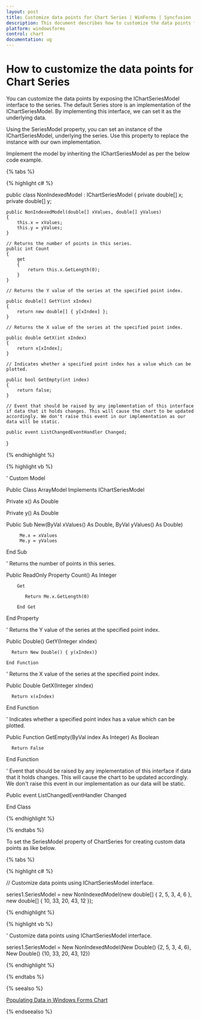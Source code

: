 ```yaml
---
layout: post
title: Customize data points for Chart Series | WinForms | Syncfusion
description: This document describes how to customize the data points for rendering the chart series in the windows forms chart control.
platform: windowsforms
control: chart
documentation: ug
---
```


# How to customize the data points for Chart Series

You can customize the data points by exposing the IChartSeriesModel interface to the series. The default Series store is an implementation of the IChartSeriesModel. By implementing this interface, we can set it as the underlying data.

Using the SeriesModel property, you can set an instance of the IChartSeriesModel, underlying the series. Use this property to replace the instance with our own implementation.

Implement the model by inheriting the IChartSeriesModel as per the below code example.

{% tabs %}

{% highlight c# %}

public class NonIndexedModel : IChartSeriesModel
{
    private double[] x;
    private double[] y;

    public NonIndexedModel(double[] xValues, double[] yValues)
    {
        this.x = xValues;
        this.y = yValues;
    }

    // Returns the number of points in this series.
    public int Count
    {
        get
        {
            return this.x.GetLength(0);
        }
    }

    // Returns the Y value of the series at the specified point index.

    public double[] GetY(int xIndex)
    {
        return new double[] { y[xIndex] };
    }

    // Returns the X value of the series at the specified point index.

    public double GetX(int xIndex)
    {
        return x[xIndex];
    }

    // Indicates whether a specified point index has a value which can be plotted.

    public bool GetEmpty(int index)
    {
        return false;
    }

    // Event that should be raised by any implementation of this interface if data that it holds changes. This will cause the chart to be updated accordingly. We don't raise this event in our implementation as our data will be static.  

    public event ListChangedEventHandler Changed;

}

{% endhighlight %}

{% highlight vb %}

' Custom Model

Public Class ArrayModel Implements IChartSeriesModel

   Private x() As Double

   Private y() As Double


   Public Sub New(ByVal xValues() As Double, ByVal yValues() As Double)

         Me.x = xValues
         Me.y = yValues

   End Sub

   ' Returns the number of points in this series.

   Public ReadOnly Property Count() As Integer

        Get

           Return Me.x.GetLength(0)

        End Get

   End Property

   ' Returns the Y value of the series at the specified point index.

   Public Double() GetY(Integer xIndex)

      Return New Double() { y(xIndex)}

    End Function

 ' Returns the X value of the series at the specified point index.

   Public Double GetX(Integer xIndex)

      Return x(xIndex)

   End Function

   ' Indicates whether a specified point index has a value which can be plotted.

   Public Function GetEmpty(ByVal index As Integer) As Boolean

      Return False

   End Function

   ' Event that should be raised by any implementation of this interface if data that it holds changes. This will cause the chart to be updated accordingly. We don't raise this event in our implementation as our data will be static.

   Public event ListChangedEventHandler Changed

End Class

{% endhighlight %}

{% endtabs %}	

To set the SeriesModel property of ChartSeries for creating custom data points as like below.

{% tabs %}

{% highlight c# %}

// Customize data points using IChartSeriesModel interface.

series1.SeriesModel = new NonIndexedModel(new double[] { 2, 5, 3, 4, 6 }, new double[] { 10, 33, 20, 43, 12 });

{% endhighlight %}

{% highlight vb %}

' Customize data points using IChartSeriesModel interface.

series1.SeriesModel = New NonIndexedModel(New Double() {2, 5, 3, 4, 6}, New Double() {10, 33, 20, 43, 12})

{% endhighlight %}

{% endtabs %}	

{% seealso %}

[Populating Data in Windows Forms Chart](/WindowsForms/chart/chart-data)

{% endseealso %}
